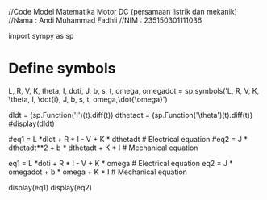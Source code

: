 //Code Model Matematika Motor DC (persamaan listrik dan mekanik)
//Nama : Andi Muhammad Fadhli
//NIM : 235150301111036

import sympy as sp

# Define symbols
L, R, V, K, theta, I, doti, J, b, s, t, omega, omegadot = sp.symbols('L, R, V, K, \\theta, I, \\dot{i}, J, b, s, t, omega,\\dot{\\omega}')

dIdt = (sp.Function('I')(t).diff(t))
dthetadt = (sp.Function('\\theta')(t).diff(t))
#display(dIdt)

#eq1 = L *dIdt + R * I - V + K * dthetadt  # Electrical equation
#eq2 = J * dthetadt**2 + b * dthetadt + K * I  # Mechanical equation

eq1 = L *doti + R * I - V + K * omega  # Electrical equation
eq2 = J * omegadot + b * omega + K * I  # Mechanical equation

display(eq1)
display(eq2)
